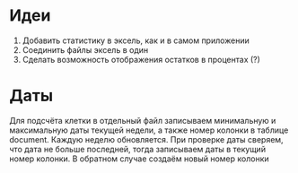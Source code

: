 # Идеи
1. Добавить статистику в эксель, как и в самом приложении
2. Соединить файлы эксель в один
3. Сделать возможность отображения остатков в процентах (?)

# Даты
Для подсчёта клетки в отдельный файл записываем минимальную и максимальную даты текущей недели, а также номер колонки в таблице document. Каждую неделю обновляется. При проверке даты сверяем, что дата не больше последней, тогда записываем даты в текущий номер колонки. В обратном случае создаём новый номер колонки
